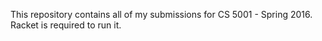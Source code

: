This repository contains all of my submissions for CS 5001 - Spring 2016.  Racket is required to run it.

